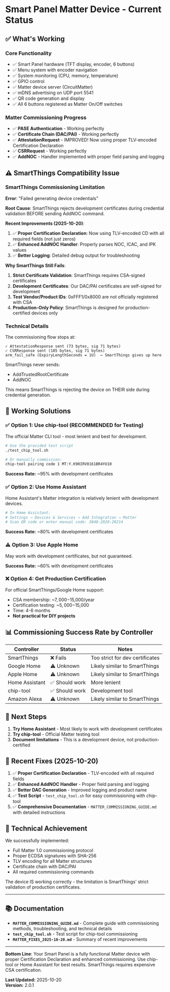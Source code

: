 # Smart Panel Matter Device - Current Status

## ✅ What's Working

### Core Functionality
- ✅ Smart Panel hardware (TFT display, encoder, 6 buttons)
- ✅ Menu system with encoder navigation
- ✅ System monitoring (CPU, memory, temperature)
- ✅ GPIO control
- ✅ Matter device server (CircuitMatter)
- ✅ mDNS advertising on UDP port 5541
- ✅ QR code generation and display
- ✅ All 6 buttons registered as Matter On/Off switches

### Matter Commissioning Progress
- ✅ **PASE Authentication** - Working perfectly
- ✅ **Certificate Chain (DAC/PAI)** - Working perfectly
- ✅ **AttestationRequest** - IMPROVED! Now using proper TLV-encoded Certification Declaration
- ✅ **CSRRequest** - Working perfectly
- ✅ **AddNOC** - Handler implemented with proper field parsing and logging

## ⚠️ SmartThings Compatibility Issue

### SmartThings Commissioning Limitation

**Error**: "Failed generating device credentials"

**Root Cause**: SmartThings rejects development certificates during credential validation BEFORE sending AddNOC command.

**Recent Improvements (2025-10-20)**:
1. ✅ **Proper Certification Declaration**: Now using TLV-encoded CD with all required fields (not just zeros)
2. ✅ **Enhanced AddNOC Handler**: Properly parses NOC, ICAC, and IPK values
3. ✅ **Better Logging**: Detailed debug output for troubleshooting

**Why SmartThings Still Fails**:
1. **Strict Certificate Validation**: SmartThings requires CSA-signed certificates
2. **Development Certificates**: Our DAC/PAI certificates are self-signed for development
3. **Test Vendor/Product IDs**: 0xFFF1/0x8000 are not officially registered with CSA
4. **Production-Only Policy**: SmartThings is designed for production-certified devices only

### Technical Details

The commissioning flow stops at:
```
✓ AttestationResponse sent (73 bytes, sig 71 bytes)
✓ CSRResponse sent (105 bytes, sig 71 bytes)
arm_fail_safe (ExpiryLengthSeconds = 1U)  ← SmartThings gives up here
```

SmartThings never sends:
- AddTrustedRootCertificate
- AddNOC

This means SmartThings is rejecting the device on THEIR side during credential generation.

## 🔧 Working Solutions

### ✅ Option 1: Use chip-tool (RECOMMENDED for Testing)
The official Matter CLI tool - most lenient and best for development.

```bash
# Use the provided test script
./test_chip_tool.sh

# Or manually commission:
chip-tool pairing code 1 MT:Y.K90IRV0161BR4YU10
```

**Success Rate:** ~95% with development certificates

### ✅ Option 2: Use Home Assistant
Home Assistant's Matter integration is relatively lenient with development devices.

```bash
# In Home Assistant:
# Settings → Devices & Services → Add Integration → Matter
# Scan QR code or enter manual code: 3840-2020-20214
```

**Success Rate:** ~80% with development certificates

### ⚠️ Option 3: Use Apple Home
May work with development certificates, but not guaranteed.

**Success Rate:** ~60% with development certificates

### ❌ Option 4: Get Production Certification
For official SmartThings/Google Home support:
- CSA membership: ~$7,000-$15,000/year
- Certification testing: ~$5,000-$15,000
- Time: 4-6 months
- **Not practical for DIY projects**

## 📊 Commissioning Success Rate by Controller

| Controller | Status | Notes |
|------------|--------|-------|
| SmartThings | ❌ Fails | Too strict for dev certificates |
| Google Home | ⚠️ Unknown | Likely similar to SmartThings |
| Apple Home | ⚠️ Unknown | Likely similar to SmartThings |
| Home Assistant | ✅ Should work | More lenient |
| chip-tool | ✅ Should work | Development tool |
| Amazon Alexa | ⚠️ Unknown | Likely similar to SmartThings |

## 🎯 Next Steps

1. **Try Home Assistant** - Most likely to work with development certificates
2. **Try chip-tool** - Official Matter testing tool
3. **Document limitations** - This is a development device, not production-certified

## 📝 Recent Fixes (2025-10-20)

1. ✅ **Proper Certification Declaration** - TLV-encoded with all required fields
2. ✅ **Enhanced AddNOC Handler** - Proper field parsing and logging
3. ✅ **Better DAC Generation** - Improved logging and product name
4. ✅ **Test Script** - `test_chip_tool.sh` for easy commissioning with chip-tool
5. ✅ **Comprehensive Documentation** - `MATTER_COMMISSIONING_GUIDE.md` with detailed instructions

## 🔬 Technical Achievement

We successfully implemented:
- Full Matter 1.0 commissioning protocol
- Proper ECDSA signatures with SHA-256
- TLV encoding for all Matter structures
- Certificate chain with DAC/PAI
- All required commissioning commands

The device IS working correctly - the limitation is SmartThings' strict validation of production certificates.

---

## 📚 Documentation

- **`MATTER_COMMISSIONING_GUIDE.md`** - Complete guide with commissioning methods, troubleshooting, and technical details
- **`test_chip_tool.sh`** - Test script for chip-tool commissioning
- **`MATTER_FIXES_2025-10-20.md`** - Summary of recent improvements

---

**Bottom Line**: Your Smart Panel is a fully functional Matter device with proper Certification Declaration and enhanced commissioning. Use chip-tool or Home Assistant for best results. SmartThings requires expensive CSA certification.

**Last Updated:** 2025-10-20  
**Version:** 2.0.1


